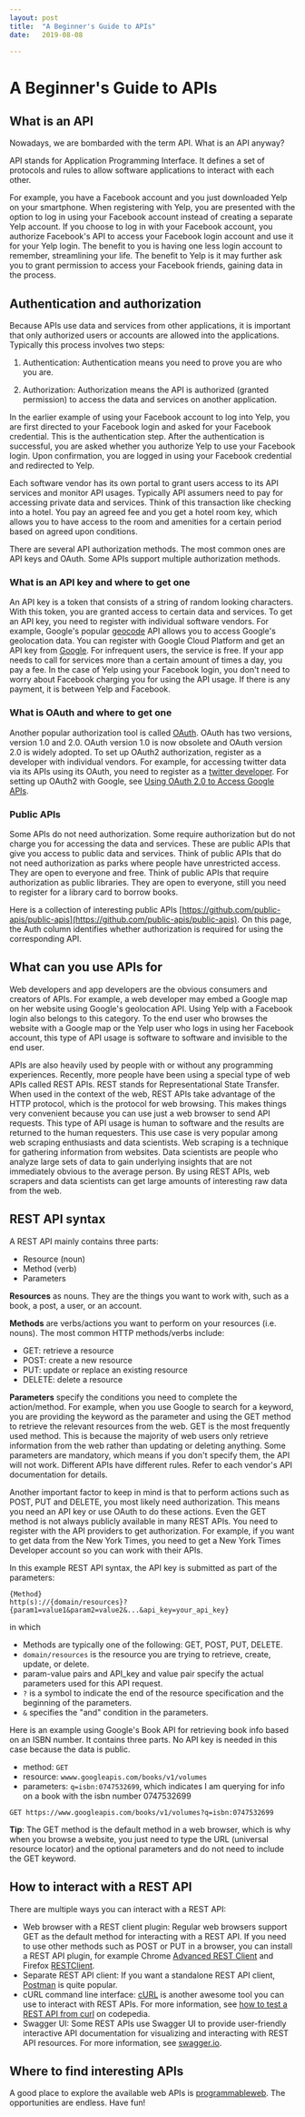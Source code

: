```yaml
---
layout: post
title:  "A Beginner's Guide to APIs"
date:   2019-08-08

---
```

# A Beginner's Guide to APIs 


## What is an API 

Nowadays, we are bombarded with the term API. What is an API anyway? 

API stands for Application Programming Interface. It defines a set of protocols and rules to allow software applications to interact with each other. 

For example, you have a Facebook account and you just downloaded Yelp on your smartphone. When registering with Yelp, you are presented with the option to log in using your Facebook account instead of creating a separate Yelp account. If you choose to log in with your Facebook account, you authorize Facebook's API to access your Facebook login account and use it for your Yelp login. The benefit to you is having one less login account to remember, streamlining your life.  The benefit to Yelp is it may further ask you to grant permission to access your Facebook friends, gaining data in the process. 


## Authentication and authorization 

Because APIs use data and services from other applications, it is important that only authorized users or accounts are allowed into the applications. Typically this process involves two steps: 

 1. Authentication: Authentication means you need to prove you are who you are. 

 2. Authorization: Authorization means the API is authorized (granted permission) to access the data and services on another application. 

In the earlier example of using your Facebook account to log into Yelp, you are first directed to your Facebook login and asked for your Facebook credential. This is the authentication step. After the authentication is successful, you are asked whether you authorize Yelp to use your Facebook login. Upon confirmation, you are logged in using your Facebook credential and redirected to Yelp.

Each software vendor has its own portal to grant users access to its API services and monitor API usages. Typically API assumers need to pay for accessing private data and services. Think of this transaction like checking into a hotel. You pay an agreed fee and you get a hotel room key, which allows you to have access to the room and amenities for a certain period based on agreed upon conditions. 

There are several API authorization methods. The most common ones are API keys and OAuth. Some APIs support multiple authorization methods. 

### What is an API key and where to get one

An API key is a token that consists of a string of random looking characters. With this token, you are granted access to certain data and services. To get an API key, you need to register with individual software vendors. For example, Google's popular [geocode](https://developers.google.com/maps/documentation/geolocation/intro) API allows you to access Google's geolocation data. You can register with Google Cloud Platform and get an API key from [Google](https://developers.google.com/maps/documentation/geolocation/get-api-key). For infrequent users, the service is free. If your app needs to call for services more than a certain amount of times a day, you pay a fee. In the case of Yelp using your Facebook login, you don't need to worry about Facebook charging you for using the API usage. If there is any payment, it is between Yelp and Facebook.

###  What is OAuth and where to get one

Another popular authorization tool is called [OAuth](https://en.wikipedia.org/wiki/OAuth). OAuth has two versions, version 1.0 and 2.0. OAuth version 1.0 is now obsolete and OAuth version 2.0 is widely adopted. To set up OAuth2 authorization, register as a developer with individual vendors. For example, for accessing twitter data via its APIs using its OAuth, you need to register as a [twitter developer](https://developer.twitter.com/en/docs/authentication/overview). For setting up OAuth2 with Google, see [Using OAuth 2.0 to Access Google APIs](https://developers.google.com/identity/protocols/oauth2). 

### Public APIs 

Some APIs do not need authorization. Some require authorization but do not charge you for accessing the data and services. These are public APIs that give you access to public data and services. Think of public APIs that do not need authorization as parks where people have unrestricted access. They are open to everyone and free. Think of public APIs that require authorization as public libraries. They are open to everyone, still you need to register for a library card to borrow books. 

Here is a collection of interesting public APIs [https://github.com/public-apis/public-apis](https://github.com/public-apis/public-apis). On this page, the Auth column identifies whether authorization is required for using the corresponding API. 


##  What can you use APIs for

Web developers and app developers are the obvious consumers and creators of APIs. For example, a web developer may embed a Google map  on her website using Google's geolocation API. Using Yelp with a Facebook login also belongs to this category. To the end user who browses the website with a Google map or the Yelp user who logs in using her Facebook account, this type of API usage is software to software and invisible to the end user. 

APIs are also heavily used by people with or without any programming experiences. Recently, more people have been using a special type of web APIs called REST APIs. REST stands for Representational State Transfer. When used in the context of the web, REST APIs take advantage of the HTTP protocol, which is the protocol for web browsing. This makes things very convenient because you can use just a web browser to send API requests. This type of API usage is human to software and the results are returned to the human requesters. This use case is very popular among web scraping enthusiasts and data scientists. Web scraping is a technique for gathering information from websites. Data scientists are people who analyze large sets of data to gain underlying insights that are not immediately obvious to the average person. By using REST APIs, web scrapers and data scientists can get large amounts of interesting raw data from the web. 

## REST API syntax

A REST API mainly contains three parts: 

* Resource (noun)
* Method (verb)
* Parameters

**Resources** as nouns. They are the things you want to work with, such as a book, a post, a user, or an account. 

**Methods** are verbs/actions you want to perform on your resources (i.e. nouns). 
The most common HTTP methods/verbs include:

* GET: retrieve a resource
* POST: create a new resource
* PUT: update or replace an existing resource
* DELETE: delete a resource 

**Parameters** specify the conditions you need to complete the action/method. For example, when you use Google to search for a keyword, you are providing the keyword as the parameter and using the GET method to retrieve the relevant resources from the web. GET is the most frequently used method. This is because the majority of web users only retrieve information from the web rather than updating or deleting anything. Some parameters are mandatory, which means if you don't specify them, the API will not work. Different APIs have different rules. Refer to each vendor's API documentation for details. 

Another important factor to keep in mind is that to perform actions such as POST, PUT and DELETE, you most likely need authorization. This means you need an API key or use OAuth to do these actions. Even the GET method is not always publicly available in many REST APIs. You need to register with the API providers to get authorization. For example, if you want to get data from the New York Times, you need to get a New York Times Developer account so you can work with their APIs. 

In this example REST API syntax, the API key is submitted as part of the parameters:

```
{Method} 
http(s)://{domain/resources}?
{param1=value1&param2=value2&...&api_key=your_api_key}
```
in which

* Methods are typically one of the following: GET, POST, PUT, DELETE.
* `domain/resources` is the resource you are trying to retrieve, create, update, or delete. 
*  param-value pairs and API_key and value pair specify the actual parameters used for this API request. 
* `?` is a symbol to indicate the end of the resource specification and the beginning of the parameters. 
* `&` specifies the "and" condition in the parameters.
 
Here is an example using Google's Book API for retrieving book info based on an ISBN number. It contains three parts. No API key is needed in this case because the data is public. 

* method: `GET`
* resource: `wwww.googleapis.com/books/v1/volumes`
* parameters: `q=isbn:0747532699`, which indicates I am querying for info on a book with the isbn number 0747532699
   
```
GET https://www.googleapis.com/books/v1/volumes?q=isbn:0747532699
```

**Tip**: The GET method is the default method in a web browser, which is why when you browse a website, you just need to type the URL (universal resource locator) and the optional parameters and do not need to include the GET keyword. 


## How to interact with a REST API

There are multiple ways you can interact with a REST API:
* Web browser with a REST client plugin: Regular web browsers support GET as the default method for interacting with a REST API. If you need to use other methods such as POST or PUT in a browser, you can install a REST API plugin, for example Chrome [Advanced REST Client](https://chrome.google.com/webstore/detail/advanced-rest-client/hgmloofddffdnphfgcellkdfbfbjeloo?hl=en-US) and Firefox [RESTClient](https://addons.mozilla.org/en-US/firefox/addon/restclient/).
* Separate REST API client: If you want a standalone REST API client, [Postman](https://www.postman.com/) is quite popular. 
* cURL command line interface: [cURL](https://curl.se/) is another awesome tool you can use to interact with REST APIs. For more information, see [how to test a REST API from curl](https://www.codepedia.org/ama/how-to-test-a-rest-api-from-command-line-with-curl/) on codepedia.
* Swagger UI: Some REST APIs use Swagger UI to provide user-friendly interactive API documentation for visualizing and interacting with REST API resources. For more information, see [swagger.io](https://swagger.io/tools/swagger-ui/). 


## Where to find interesting APIs

A good place to explore the available web APIs is [programmableweb](http://www.programmableweb.com/apis/directory). The opportunities are endless. Have fun!



